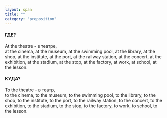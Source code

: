 ```yaml
---
layout: span
title: ""
category: "preposition"
---
```

<section class='rules'><span>
	<h4>ГДЕ?</h4>
	<p>At the theatre - в театре,<br> at the cinema, at the museum, at the swimming pool, at the library, at the shop, at the institute, at the port, at the railway station, at the concert, at the exhibition, at the stadium, at the stop, at the factory, at work, at school, at the lesson.</p>
<h4>КУДА?</h4>
	<p>To the theatre - в театр,<br> to the cinema, to the museum, to the swimming pool, to the library, to the shop, to the institute, to the port, to the railway station, to the concert, to the exhibition, to the stadium, to the stop, to the factory, to work, to school, to the lesson.</p>
</span></section>